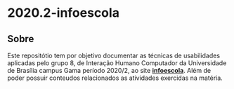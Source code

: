 # 2020.2-infoescola

## Sobre
Este repositótio tem por objetivo documentar as técnicas de usabilidades aplicadas pelo grupo 8, de Interação Humano Computador da Universidade de Brasília 
campus Gama período 2020/2, ao site [**infoescola**](https://www.infoescola.com/). Além de poder possuir conteudos relacionados as atividades exercidas na matéria.

